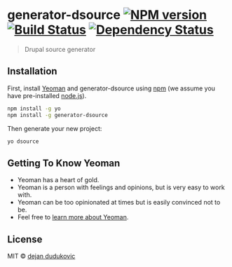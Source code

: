 # generator-dsource [![NPM version][npm-image]][npm-url] [![Build Status][travis-image]][travis-url] [![Dependency Status][daviddm-image]][daviddm-url]
> Drupal source generator

## Installation

First, install [Yeoman](http://yeoman.io) and generator-dsource using [npm](https://www.npmjs.com/) (we assume you have pre-installed [node.js](https://nodejs.org/)).

```bash
npm install -g yo
npm install -g generator-dsource
```

Then generate your new project:

```bash
yo dsource
```

## Getting To Know Yeoman

 * Yeoman has a heart of gold.
 * Yeoman is a person with feelings and opinions, but is very easy to work with.
 * Yeoman can be too opinionated at times but is easily convinced not to be.
 * Feel free to [learn more about Yeoman](http://yeoman.io/).

## License

MIT © [dejan dudukovic](dexdev.org)


[npm-image]: https://badge.fury.io/js/generator-dsource.svg
[npm-url]: https://npmjs.org/package/generator-dsource
[travis-image]: https://travis-ci.org/dexterns88/generator-dsource.svg?branch=master
[travis-url]: https://travis-ci.org/dexterns88/generator-dsource
[daviddm-image]: https://david-dm.org/dexterns88/generator-dsource.svg?theme=shields.io
[daviddm-url]: https://david-dm.org/dexterns88/generator-dsource

